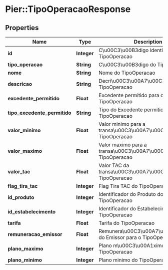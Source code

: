 # Pier::TipoOperacaoResponse

## Properties
Name | Type | Description | Notes
------------ | ------------- | ------------- | -------------
**id** | **Integer** | C\u00C3\u00B3digo identificador do TipoOperacao | 
**tipo_operacao** | **String** | C\u00C3\u00B3digo do TipoOperacao | 
**nome** | **String** | Nome do TipoOperacao | 
**descricao** | **String** | Decri\u00C3\u00A7\u00C3\u00A3o do TipoOperacao | 
**excedente_permitido** | **Float** | Excedente permitido para o TipoOperacao | [optional] 
**tipo_excedente_permitido** | **String** | Tipo do Excedente permitido para o TipoOperacao | [optional] 
**valor_minimo** | **Float** | Valor minimo para a transa\u00C3\u00A7\u00C3\u00A3o do TipoOperacao | 
**valor_maximo** | **Float** | Valor maximo para a transa\u00C3\u00A7\u00C3\u00A3o do TipoOperacao | 
**valor_tac** | **Float** | Valor TAC da transa\u00C3\u00A7\u00C3\u00A3o do TipoOperacao | [optional] 
**flag_tira_tac** | **Integer** | Flag Tira TAC do TipoOperacao | [optional] 
**id_produto** | **Integer** | Identificador do Produto do TipoOperacao | 
**id_estabelecimento** | **Integer** | Identificador do Estabelecimento do TipoOperacao | 
**tarifa** | **Float** | Tarifa do TipoOperacao | [optional] 
**remuneracao_emissor** | **Float** | Remunera\u00C3\u00A7\u00C3\u00A3o do Emissor para o TipoOperacao | [optional] 
**plano_maximo** | **Integer** | Plano m\u00C3\u00A1ximo do TipoOperacao | 
**plano_minimo** | **Integer** | Plano minimo do TipoOperacao | 



